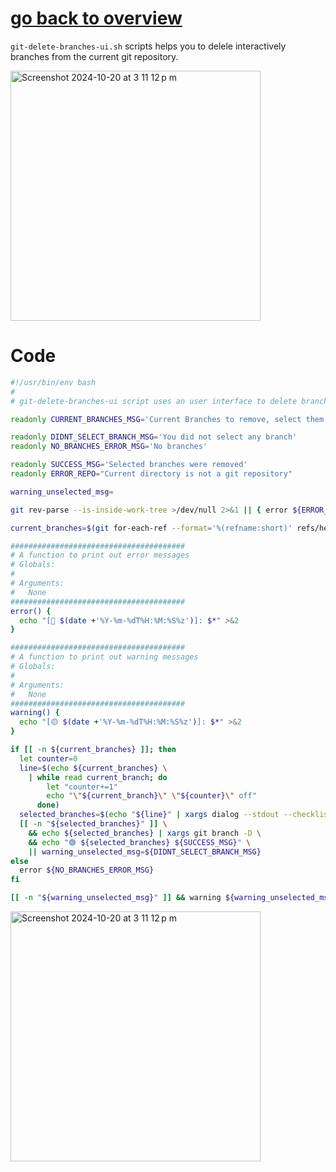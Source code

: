 # [go back to overview](https://github.com/c4arl0s#bash-scripts)

`git-delete-branches-ui.sh` scripts helps you to delele interactively branches from the current git repository.

<img width="400" alt="Screenshot 2024-10-20 at 3 11 12 p m" src="https://github.com/user-attachments/assets/ab33d8bc-e216-44c5-9429-ff92e2646204">

# Code

```bash
#!/usr/bin/env bash
#
# git-delete-branches-ui script uses an user interface to delete branches

readonly CURRENT_BRANCHES_MSG='Current Branches to remove, select them:'

readonly DIDNT_SELECT_BRANCH_MSG='You did not select any branch'
readonly NO_BRANCHES_ERROR_MSG='No branches'

readonly SUCCESS_MSG='Selected branches were removed'
readonly ERROR_REPO="Current directory is not a git repository"

warning_unselected_msg=

git rev-parse --is-inside-work-tree >/dev/null 2>&1 || { error ${ERROR_REPO}; return 1; }

current_branches=$(git for-each-ref --format='%(refname:short)' refs/heads/ | cut -d " " -f 1)

#######################################
# A function to print out error messages 
# Globals:
#   
# Arguments:
#   None
#######################################
error() {
  echo "[🔴 $(date +'%Y-%m-%dT%H:%M:%S%z')]: $*" >&2
}

#######################################
# A function to print out warning messages 
# Globals:
#   
# Arguments:
#   None
#######################################
warning() {
  echo "[🟡 $(date +'%Y-%m-%dT%H:%M:%S%z')]: $*" >&2
}

if [[ -n ${current_branches} ]]; then
  let counter=0
  line=$(echo ${current_branches} \
    | while read current_branch; do 
        let "counter+=1"
        echo "\"${current_branch}\" \"${counter}\" off"
      done)
  selected_branches=$(echo "${line}" | xargs dialog --stdout --checklist ${CURRENT_BRANCHES_MSG} 0 0 0)
  [[ -n "${selected_branches}" ]] \
    && echo ${selected_branches} | xargs git branch -D \
    && echo "🟢 ${selected_branches} ${SUCCESS_MSG}" \
    || warning_unselected_msg=${DIDNT_SELECT_BRANCH_MSG}
else
  error ${NO_BRANCHES_ERROR_MSG}
fi

[[ -n "${warning_unselected_msg}" ]] && warning ${warning_unselected_msg}
```

<img width="400" alt="Screenshot 2024-10-20 at 3 11 12 p m" src="https://github.com/user-attachments/assets/ab33d8bc-e216-44c5-9429-ff92e2646204">
